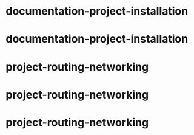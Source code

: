 # documentation-project-installation
# documentation-project-installation
# project-routing-networking
# project-routing-networking
# project-routing-networking
